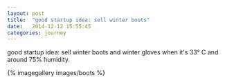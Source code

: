 ```yaml
---
layout: post
title:  "good startup idea: sell winter boots"
date:   2014-12-12 15:55:45
categories: journey
---
```


good startup idea: sell winter boots and winter gloves when it's 33° C and around 75% humidity.

{% imagegallery images/boots %}




